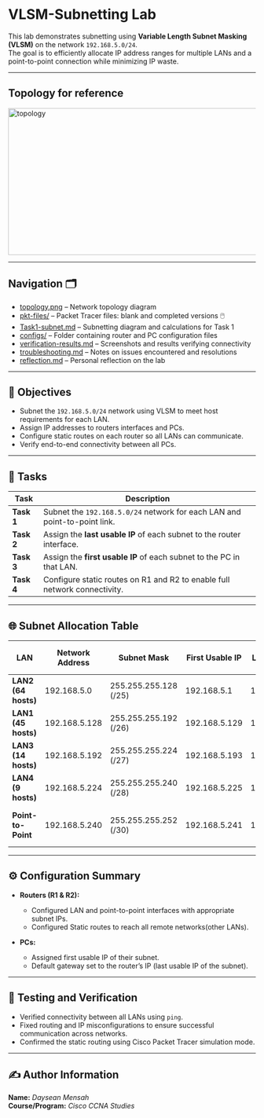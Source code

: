 # VLSM-Subnetting Lab

This lab demonstrates subnetting using **Variable Length Subnet Masking (VLSM)** on the network `192.168.5.0/24`.  
The goal is to efficiently allocate IP address ranges for multiple LANs and a point-to-point connection while minimizing IP waste.

---

## Topology for reference
<img width="664" height="299" alt="topology" src="https://github.com/user-attachments/assets/3b11aff7-e314-474d-ab95-456735eacf7e" />

---

## Navigation 🗂️

- [topology.png](./topology.png) – Network topology diagram
- [pkt-files/](./pkt-files) – Packet Tracer files: blank and completed versions 🖱️  
- [Task1-subnet.md](./Task1-subnet.md) – Subnetting diagram and calculations for Task 1  
- [configs/](./configs) – Folder containing router and PC configuration files  
- [verification-results.md](./verification-results.md) – Screenshots and results verifying connectivity  
- [troubleshooting.md](./troubleshooting.md) – Notes on issues encountered and resolutions  
- [reflection.md](./reflection.md) – Personal reflection on the lab  

---

## 🧩 Objectives
- Subnet the `192.168.5.0/24` network using VLSM to meet host requirements for each LAN.
- Assign IP addresses to routers interfaces and PCs.
- Configure static routes on each router so all LANs can communicate.
- Verify end-to-end connectivity between all PCs.

---

## 🧠 Tasks
| Task | Description |
|------|--------------|
| **Task 1** | Subnet the `192.168.5.0/24` network for each LAN and point-to-point link. |
| **Task 2** | Assign the **last usable IP** of each subnet to the router interface. |
| **Task 3** | Assign the **first usable IP** of each subnet to the PC in that LAN. |
| **Task 4** | Configure static routes on R1 and R2 to enable full network connectivity. |

---

## 🌐 Subnet Allocation Table

| LAN              | Network Address | Subnet Mask         | First Usable IP  | Last Usable IP   | Default Gateway (Router IP) | Broadcast IP   |
|-------------------|----------------|---------------------|-----------------|-----------------|-----------------------------|----------------|
| **LAN2 (64 hosts)** | 192.168.5.0     | 255.255.255.128 (/25) | 192.168.5.1     | 192.168.5.126   | 192.168.5.126              | 192.168.5.127  |
| **LAN1 (45 hosts)** | 192.168.5.128   | 255.255.255.192 (/26) | 192.168.5.129   | 192.168.5.190   | 192.168.5.190              | 192.168.5.191  |
| **LAN3 (14 hosts)** | 192.168.5.192   | 255.255.255.224 (/27) | 192.168.5.193   | 192.168.5.222   | 192.168.5.222              | 192.168.5.223  |
| **LAN4 (9 hosts)**  | 192.168.5.224   | 255.255.255.240 (/28) | 192.168.5.225   | 192.168.5.238   | 192.168.5.238              | 192.168.5.239  |
| **Point-to-Point**  | 192.168.5.240   | 255.255.255.252 (/30) | 192.168.5.241   | 192.168.5.242   | R1: 192.168.5.241 / R2: 192.168.5.242 | 192.168.5.243  |

---

## ⚙️ Configuration Summary

- **Routers (R1 & R2):**
  - Configured LAN and point-to-point interfaces with appropriate subnet IPs.
  - Configured Static routes to reach all remote networks(other LANs).

- **PCs:**
  - Assigned first usable IP of their subnet.
  - Default gateway set to the router’s IP (last usable IP of the subnet).

---

## 🧪 Testing and Verification

- Verified connectivity between all LANs using `ping`.
- Fixed routing and IP misconfigurations to ensure successful communication across networks.
- Confirmed the static routing using Cisco Packet Tracer simulation mode.

---

## ✍️ Author Information

**Name:** *Daysean Mensah*  
**Course/Program:** *Cisco CCNA Studies*  
